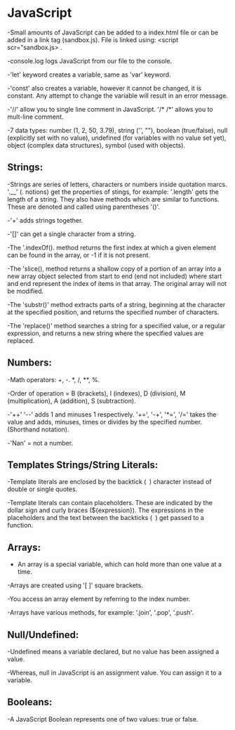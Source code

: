 # JavaScript

-Small amounts of JavaScript can be added to a index.html file or can be 
added in a link tag (sandbox.js). File is linked using: <script scr="sandbox.js>
</script>.

-console.log logs JavaScript from our file to the console.

-'let' keyword creates a variable, same as 'var' keyword.

-'const' also creates a variable, however it cannot be changed, it is constant.
Any attempt to change the variable will result in an error message.

-'//' allow you to single line comment in JavaScript. '/* /*' allows you to mult-line
comment.

-7 data types: number (1, 2, 50, 3.79), string ('', ""), boolean (true/false), null
(explicitly set with no value), undefined (for variables with no value set yet), object
(complex data structures), symbol (used with objects).


## Strings: 

-Strings are series of letters, characters or numbers inside quotation marcs. '.__' (.
notions) get the properties of stings, for example: '.length' gets the length of a string.
They also have methods which are similar to functions. These are denoted and called
using parentheses '()'.


-'+' adds strings together.

-'[]' can get a single character from a string.

-The '.indexOf(). method returns the first index at which a given element can be found in the array, or -1 if it is not present.

-The 'slice(), method returns a shallow copy of a portion of an array into a new array object selected from start to end (end not included) where start and end represent the index of items in that array. The original array will not be modified.

-The 'substr()' method extracts parts of a string, beginning at the character at the specified position, and returns the specified number of characters.

-The 'replace()' method searches a string for a specified value, or a regular expression, and returns a new string where the specified values are replaced.


## Numbers:

-Math operators: +, -. *, /, **, %.

-Order of operation = B (brackets), I (indexes), D (division), M (multiplication), A (addition), S (subtraction).

-'++' '--' adds 1 and minuses 1 respectively. '+=', '-+', '*=', '/=' takes the value and adds, minuses, times or divides by the specified number. (Shorthand notation).

-'Nan' = not a number.

## Templates Strings/String Literals:

-Template literals are enclosed by the backtick (` `) character instead of double or single quotes.

-Template literals can contain placeholders. These are indicated by the dollar sign and curly braces (${expression}). The expressions in the placeholders and the text between the backticks (` `) get passed to a function.

## Arrays:

- An array is a special variable, which can hold more than one value at a time.

-Arrays are created using '[ ]' square brackets.

-You access an array element by referring to the index number.

-Arrays have various methods, for example: '.join', '.pop', '.push'.

## Null/Undefined:

-Undefined means a variable declared, but no value has been assigned a value.

-Whereas, null in JavaScript is an assignment value. You can assign it to a variable.

## Booleans:

-A JavaScript Boolean represents one of two values: true or false.